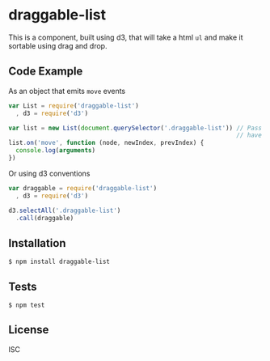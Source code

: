 # draggable-list

This is a component, built using d3, that will take a html `ul` and make it sortable using
drag and drop.

## Code Example

As an object that emits `move` events

```javascript
var List = require('draggable-list')
  , d3 = require('d3')

var list = new List(document.querySelector('.draggable-list')) // Pass in a node that should
                                                               // have dnd to sort
list.on('move', function (node, newIndex, prevIndex) {
  console.log(arguments)
})
```

Or using d3 conventions

```javascript
var draggable = require('draggable-list')
  , d3 = require('d3')

d3.selectAll('.draggable-list')
  .call(draggable)
```

## Installation

```
$ npm install draggable-list
```

## Tests

```
$ npm test
```

## License

ISC
